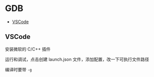# GDB

- [VSCode](#vscode)

## VSCode

安装微软的 C/C++ 插件

运行和调试，点击创建 launch.json 文件，添加配置，改一下可执行文件路径

编译时要带 `-g`
